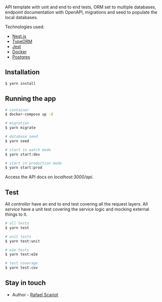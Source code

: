 API template with unit and end to end tests, ORM set to multiple databases, endpoint documentation with OpenAPI, migrations and seed to populate the local databases.

Technologies used:

- [Nest.js](https://nestjs.com/)
- [TypeORM](https://typeorm.io/)
- [Jest](https://jestjs.io/pt-BR/)
- [Docker](https://www.docker.com/)
- [Postgres](https://www.postgresql.org/)

## Installation

```bash
$ yarn install
```

## Running the app

```bash
# container
$ docker-compose up -d

# migration
$ yarn migrate

# database seed
$ yarn seed

# start in watch mode
$ yarn start:dev

# start in production mode
$ yarn start:prod
```

Access the API docs on _localhost:3000/api_.

## Test

All _controller_ have an end to end test covering all the request layers.
All _service_ have a unit test covering the service logic and mocking external things to it.

```bash
# all tests
$ yarn test

# unit tests
$ yarn test:unit

# e2e tests
$ yarn test:e2e

# test coverage
$ yarn test:cov
```

## Stay in touch

- Author - [Rafael Scariot](https://www.linkedin.com/in/rafaelscariot/)
